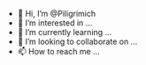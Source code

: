 - 👋 Hi, I’m @Piligrimich
- 👀 I’m interested in ...
- 🌱 I’m currently learning ...
- 💞️ I’m looking to collaborate on ...
- 📫 How to reach me ...

<!---
Piligrimich/Piligrimich is a ✨ special ✨ repository because its `README.md` (this file) appears on your GitHub profile.
You can click the Preview link to take a look at your changes.
--->
